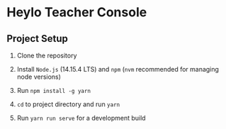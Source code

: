 # Heylo Teacher Console

## Project Setup

1. Clone the repository

2. Install `Node.js` (14.15.4 LTS) and `npm` (`nvm` recommended for managing node versions)

3. Run `npm install -g yarn`

4. `cd` to project directory and run `yarn`

5. Run `yarn run serve` for a development build
